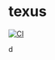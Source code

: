 # texus

[![CI](https://github.com//texus/workflows/CI/badge.svg)](https://github.com//texus/actions)

d

